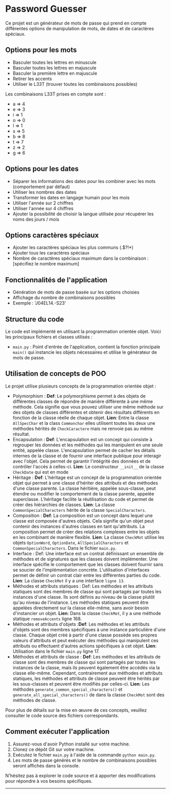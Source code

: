 # Password Guesser

Ce projet est un générateur de mots de passe qui prend en compte différentes options de manipulation de mots, de dates et de caractères spéciaux.

## Options pour les mots

- Basculer toutes les lettres en minuscule
- Basculer toutes les lettres en majuscule
- Basculer la première lettre en majuscule
- Retirer les accents
- Utiliser le L33T (trouver toutes les combinaisons possibles)

Les combinaisons L33T prises en compte sont :
- a => 4
- e => 3
- i => 1
- o => 0
- l => 1
- s => 5
- b => 8
- t => 7
- z => 2
- g => 6

## Options pour les dates

- Séparer les informations des dates pour les combiner avec les mots (comportement par défaut)
- Utiliser les nombres des dates
- Transformer les dates en langage humain pour les mois
- Utiliser l'année sur 2 chiffres
- Utiliser l'année sur 4 chiffres
- Ajouter la possibilité de choisir la langue utilisée pour récupérer les noms des jours / mois

## Options caractères spéciaux

- Ajouter les caractères spéciaux les plus communs (.$?!*)
- Ajouter tous les caractères spéciaux
- Nombre de caractères spéciaux maximum dans la combinaison : [spécifiez le nombre maximum]

## Fonctionnalités de l'application

- Génération de mots de passe basée sur les options choisies
- Affichage du nombre de combinaisons possibles
- Exemple : 'J04EL14.-S23'
## Structure du code

Le code est implémenté en utilisant la programmation orientée objet. Voici les principaux fichiers et classes utilisés :

- `main.py` : Point d'entrée de l'application, contient la fonction principale `main()` qui instancie les objets nécessaires et utilise le générateur de mots de passe.


## Utilisation de concepts de POO

Le projet utilise plusieurs concepts de la programmation orientée objet :

- Polymorphism : **Def**: Le polymorphisme permet à des objets de différentes classes de répondre de manière différente à une même méthode. Cela signifie que vous pouvez utiliser une même méthode sur des objets de classes différentes et obtenir des résultats différents en fonction de la classe réelle de chaque objet.
				 **Lien**: Entre la classe `AllSpecChar` et la class `Commonchar` elles utilisent toutes les deux une méthodes hérités de `CheckCaractere` mais 					ne renvoie pas au même résultat.
- Encapsulation : **Def**: L'encapsulation est un concept qui consiste à regrouper les données et les méthodes qui les manipulent en une seule entité, appelée classe. L'encapsulation permet de cacher les détails internes de la classe et de fournir une interface publique pour interagir avec l'objet. Cela permet de garantir l'intégrité des données et de contrôler l'accès à celles-ci.
				  **Lien**: Le constructeur `__init__` de la classe `CheckDate` qui est en mode
- Héritage : **Def**:  L'héritage est un concept de la programmation orientée objet qui permet à une classe d'hériter des attributs et des méthodes d'une classe parente. La classe héritière, appelée sous-classe, peut étendre ou modifier le comportement de la classe parente, appelée superclasse. L'héritage facilite la réutilisation du code et permet de créer des hiérarchies de classes.
			**Lien**: La classe `CommonSpecialCharacters` hérite de la classe `SpecialCharacters`.
- Composition : **Def**: La composition est un concept dans lequel une classe est composée d'autres objets. Cela signifie qu'un objet peut contenir des instances d'autres classes en tant qu'attributs. La composition permet de créer des relations complexes entre les objets en les combinant de manière flexible.
				**Lien**: La classe `CheckMot` utilise les objets `OptionWord`, `OptionDate`, `AllSpecialCharacters` et `CommonSpecialCharacters`. Dans le fichier `main.py`.
- Interface : Def: Une interface est un contrat définissant un ensemble de méthodes et de signatures que les classes doivent implémenter. Une interface spécifie le comportement que les classes doivent fournir sans se soucier de l'implémentation concrète. L'utilisation d'interfaces permet de définir un contrat clair entre les différentes parties du code.
			  **Lien**: La classe `CheckMot` il y a une interface `ligne 13`.
- Méthodes et attributs statiques : Def: Les méthodes et les attributs statiques sont des membres de classe qui sont partagés par toutes les instances d'une classe. Ils sont définis au niveau de la classe plutôt qu'au niveau de l'instance. Les méthodes statiques peuvent être appelées directement sur la classe elle-même, sans avoir besoin d'instancier un objet.
				    **Lien**: Dans la classe `CheckMot`, il y a une méthode statique `removeAccents` ligne 168.
- Méthodes et attributs d'objets :**Def**: Les méthodes et les attributs d'objets sont des membres spécifiques à une instance particulière d'une classe. Chaque objet créé à partir d'une classe possède ses propres valeurs d'attributs et peut exécuter des méthodes qui manipulent ces attributs ou effectuent d'autres actions spécifiques à cet objet.
		                    **Lien**: Utilisation dans le fichier `main.py` ligne 17.
- Méthodes et attributs de classe : **Def**:  Les méthodes et les attributs de classe sont des membres de classe qui sont partagés par toutes les instances de la classe, mais ils peuvent également être accédés via la classe elle-même. Cependant, contrairement aux méthodes et attributs statiques, les méthodes et attributs de classe peuvent être hérités par les sous-classes et peuvent être modifiés par celles-ci.
				    **Lien**: Les méthodes `generate_common_special_characters()` et `generate_all_special_characters()` de dans la classe `CheckMot` sont des méthodes de classe.

Pour plus de détails sur la mise en œuvre de ces concepts, veuillez consulter le code source des fichiers correspondants.

## Comment exécuter l'application

1. Assurez-vous d'avoir Python installé sur votre machine.
2. Clonez ce dépôt Git sur votre machine.
3. Exécutez le fichier `main.py` à l'aide de la commande `python main.py`.
4. Les mots de passe générés et le nombre de combinaisons possibles seront affichés dans la console.

N'hésitez pas à explorer le code source et à apporter des modifications pour répondre à vos besoins spécifiques.

---



